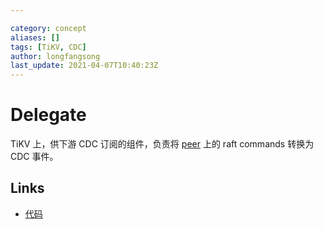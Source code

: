 ```yaml
---

category: concept
aliases: []
tags: [TiKV, CDC]
author: longfangsong
last_update: 2021-04-07T10:40:23Z
---
```


# Delegate

TiKV 上，供下游 CDC 订阅的组件，负责将 [peer](/tipedia/zh/what/Peer.html) 上的 raft commands 转换为 CDC 事件。

## Links

- [代码](https://github.com/tikv/tikv/blob/94816a9d7bc0611c874c092dd184b0f41e18ed2d/components/cdc/src/delegate.rs#L232)
